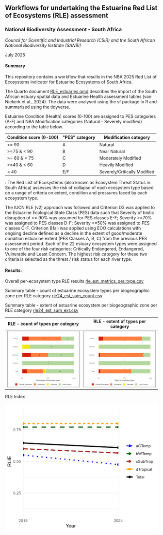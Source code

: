 ## **Workflows for undertaking the Estuarine Red List of Ecosystems (RLE) assessment**

### **National Biodiversity Assessment - South Africa**

*Council for Scientific and Industrial Research (CSIR) and the South African National Biodiversity Institute (SANBI)*

July 2025

#### **Summary**

This repository contains a workflow that results in the NBA 2025 Red List of Ecosystems indicator for Estuarine Ecosystems of South Africa.

The Quarto document [RLE_estuaries.qmd](RLE_estuaries.qmd) describes the import of the South African estuary spatial data and Estuarine Health assessment tables (van Niekerk et al., 2024). The data were analysed using the sf package in R and summarised using the tidyverse.

Estuarine Condition (Health) scores (0-100) are assigned to PES categories (A-F) and NBA Modification categories (Natural - Severely modified) according to the table below.

| Condition score (0-100) | "PES" category | Modification category        |
|-------------------------|----------------|------------------------------|
| \>= 90                  | A              | Natural                      |
| \>=75 & \< 90           | B              | Near Natural                 |
| \>= 60 & \< 75          | C              | Moderately Modified          |
| \>=40 & \< 60           | D              | Heavily Modified             |
| \< 40                   | E/F            | Severely/Critically Modified |

: The Red List of Ecosystems (also known as Ecosystem Threat Status in South Africa) assesses the risk of collapse of each ecosystem type based on a range of criteria on extent, condition and pressures faced by each ecosystem type.

The IUCN RLE (v2) approach was followed and Criterion D3 was applied to the Estuarine Ecological State Class (PES) data such that Severity of biotic disruption of \>= 90% was assumed for PES classes E-F; Severity \>=70% was assigned to PES classes D-F; Severity \>=50% was assigned to PES classes C-F. Criterion B1aii was applied using EOO calculations with ongoing decline defined as a decline in the extent of good/moderate condition estuarine extent (PES Classes A, B, C) from the previous PES assessment period. Each of the 22 estuary ecosystem types were assigned to one of the four risk categories: Critically Endangered, Endangered, Vulnerable and Least Concern. The highest risk category for these two criteria is selected as the threat / risk status for each river type.

#### **Results:**

Overall per-ecosystem type RLE results [rle_est_metrics_per_type.csv](outputs/rle_est_metrics_per_type.csv)

Summary table - count of estuarine ecosystem types per biogeographic zone per RLE category [rle24_est_sum_count.csv](outputs/rle24_est_sum_count.csv)

Summary table - extent of estuarine ecosystem per biogeographic zone per RLE category [rle24_est_sum_ext.csv](outputs/rle24_est_sum_ext.csv)

| RLE - count of types per category | RLE - extent of types per category |
|------------------------------------|------------------------------------|
| ![](outputs/rle24_est_barplot_count.png) | ![](outputs/rle24_est_barplot_ext.png) |

RLE Index

![](outputs/rlie_est_line_plot.png)
